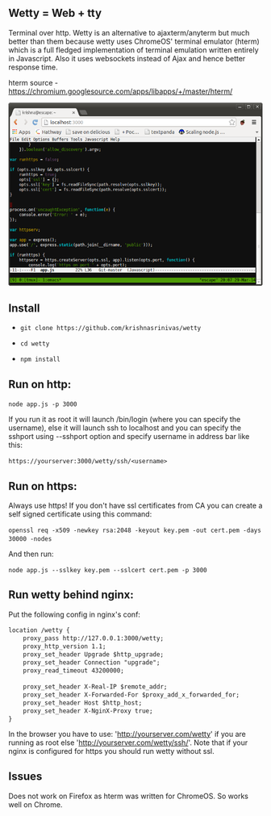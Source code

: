 Wetty = Web + tty
-----------------

Terminal over http. Wetty is an alternative to ajaxterm/anyterm but much better than them because wetty uses ChromeOS'  terminal emulator (hterm) which is a full fledged implementation of terminal emulation written entirely in Javascript. Also it uses websockets instead of Ajax and hence better response time.

hterm source - https://chromium.googlesource.com/apps/libapps/+/master/hterm/

![Wetty](/terminal.png?raw=true)

Install
-------

*  `git clone https://github.com/krishnasrinivas/wetty`
  
*  `cd wetty`

*  `npm install`

Run on http:
-----------
  `node app.js -p 3000`

If you run it as root it will launch /bin/login (where you can specify the username), else it will launch ssh to localhost and you can specify the sshport using --sshport option and specify username in address bar like this:

  `https://yourserver:3000/wetty/ssh/<username>`

Run on https:
------------
Always use https! If you don't have ssl certificates from CA you can create a self signed certificate using this command:

  `openssl req -x509 -newkey rsa:2048 -keyout key.pem -out cert.pem -days 30000 -nodes`

And then run:

  `node app.js --sslkey key.pem --sslcert cert.pem -p 3000`


Run wetty behind nginx:
----------------------

Put the following config in nginx's conf:

    location /wetty {
	    proxy_pass http://127.0.0.1:3000/wetty;
	    proxy_http_version 1.1;
	    proxy_set_header Upgrade $http_upgrade;
	    proxy_set_header Connection "upgrade";
	    proxy_read_timeout 43200000;

	    proxy_set_header X-Real-IP $remote_addr;
	    proxy_set_header X-Forwarded-For $proxy_add_x_forwarded_for;
	    proxy_set_header Host $http_host;
	    proxy_set_header X-NginX-Proxy true;
    }

In the browser you have to use: 'http://yourserver.com/wetty' if you are running as root else 'http://yourserver.com/wetty/ssh/<username>'. Note that if your nginx is configured for https you should run wetty without ssl.

Issues
------
Does not work on Firefox as hterm was written for ChromeOS. So works well on Chrome.
